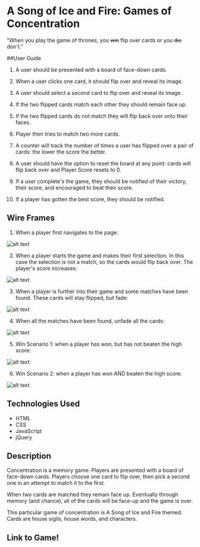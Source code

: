 # A Song of Ice and Fire: Games of Concentration

"When you play the game of thrones, you ~~win~~ flip over cards or you ~~die~~ don't."

##User Guide

1. A user should be presented with a board of face-down cards.

2. When a user clicks one card, it should flip over and reveal its image.

4. A user should select a second card to flip over and reveal its image.

5. If the two flipped cards match each other they should remain  face up. 

6. If the two flipped cards do not match they will flip back over onto their faces. 

7. Player then tries to match two more cards.

8. A counter will track the number of times a user has flipped over a pair of cards: the lower the score the better.

9. A user should have the option to reset the board at any point: cards will flip back over and Player Score resets to 0.

10. If a user complete's the game, they should be notified of their victory, their score, and encouraged to beat their score.

11. If a player has gotten the best score, they should be notified.



## Wire Frames

1. When a player first navigates to the page:

![alt text](https://github.com/DanaMC18/concentration-project1/blob/master/wire-frame-imgs/frame1.JPG)

2. When a player starts the game and makes their first selection. In this case the selection is not a match, so the cards would flip back over. The player's score increases:

![alt text](https://github.com/DanaMC18/concentration-project1/blob/master/wire-frame-imgs/frame2.JPG)

3. When a player is further into their game and some matches have been found. These cards will stay flipped, but fade: 

![alt text](https://github.com/DanaMC18/concentration-project1/blob/master/wire-frame-imgs/frame3.JPG)

4. When all the matches have been found, unfade all the cards:

![alt text](https://github.com/DanaMC18/concentration-project1/blob/master/wire-frame-imgs/frame4.JPG)

5. Win Scenario 1: when a player has won, but has not beaten the high score:

![alt text](https://github.com/DanaMC18/concentration-project1/blob/master/wire-frame-imgs/frame5.JPG)

6. Win Scenario 2: when a player has won AND beaten the high score:

![alt text](https://github.com/DanaMC18/concentration-project1/blob/master/wire-frame-imgs/frame6.JPG)



## Technologies Used

* HTML
* CSS
* JavaScript
* jQuery



## Description

Concentration is a memory game. Players are presented with a board of face-down cards. Players choose one card to flip over, then pick a second one in an attempt to match it to the first.

When two cards are matched they remain face up. Eventually through memory (and chance), all of the cards will be face-up and the game is over.

This particular game of concentration is A Song of Ice and Fire themed. Cards are house sigils, house words, and characters. 



## Link to Game!









